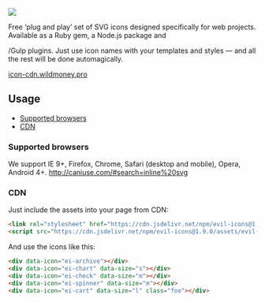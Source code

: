 ![](https://icon-cdn.wildmoney.pro/evil-icons.png?wild)

Free ‘plug and play’ set of SVG icons designed specifically for web projects. Available as a Ruby gem, a Node.js package and 

/Gulp plugins. Just use icon names with your templates and styles — and all the rest will be done automagically.

[icon-cdn.wildmoney.pro](https://icon-cdn.wildmoney.pro)



## Usage

* [Supported browsers](#supported-browsers)
* [CDN](#cdn)


### Supported browsers
We support IE 9+, Firefox, Chrome, Safari (desktop and mobile), Opera, Android 4+.
http://caniuse.com/#search=inline%20svg



### CDN

Just include the assets into your page from CDN:

```html
<link rel="stylesheet" href="https://cdn.jsdelivr.net/npm/evil-icons@1.9.0/assets/evil-icons.min.css">
<script src="https://cdn.jsdelivr.net/npm/evil-icons@1.9.0/assets/evil-icons.min.js"></script>
```


And use the icons like this:

```html
<div data-icon="ei-archive"></div>
<div data-icon="ei-chart" data-size="s"></div>
<div data-icon="ei-check" data-size="m"></div>
<div data-icon="ei-spinner" data-size="m"></div>
<div data-icon="ei-cart" data-size="l" class="foo"></div>
```


